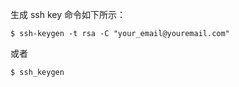 生成 ssh key 命令如下所示：

```shell
$ ssh-keygen -t rsa -C "your_email@youremail.com"
```

或者

```shell
$ ssh_keygen
```

